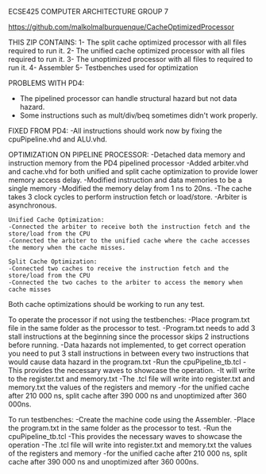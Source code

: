 ECSE425 COMPUTER ARCHITECTURE
GROUP 7 

https://github.com/malkolmalburquenque/CacheOptimizedProcessor 

THIS ZIP CONTAINS:
1- The split cache optimized processor with all files required to run it.
2- The unified cache optimized processor with all files required to run it.
3- The unoptimized processor with all files to required to run it.
4- Assembler 
5- Testbenches used for optimization 

PROBLEMS WITH PD4:
- The pipelined processor can handle structural hazard but not data hazard.
- Some instructions such as mult/div/beq sometimes didn't work properly. 

FIXED FROM PD4:
-All instructions should work now by fixing the cpuPipeline.vhd and ALU.vhd. 

OPTIMIZATION ON PIPELINE PROCESSOR: 
	-Detached data memory and instruction memory from the PD4 pipelined processor 
	-Added arbiter.vhd and cache.vhd for both unified and split cache optimization to provide lower memory access delay.
	-Modified instruction and data memories to be a single memory
	-Modified the memory delay  from 1 ns to 20ns. 
	-The cache takes 3 clock cycles to perform instruction fetch or load/store.
	-Arbiter is asynchronous.
	
	Unified Cache Optimization:
	-Connected the arbiter to receive both the instruction fetch and the store/load from the CPU
	-Connected the arbiter to the unified cache where the cache accesses the memory when the cache misses.
	
	Split Cache Optimization: 
	-Connected two caches to receive the instruction fetch and the store/load from the CPU
	-Connected the two caches to the arbiter to access the memory when cache misses
	
Both cache optimizations should be working to run any test.

To operate the processor if not using the testbenches: 
-Place program.txt file in the same folder as the processor to test.
	-Program.txt needs to add 3 stall instructions at the beginning since the processor skips 2 instructions before running.
	-Data hazards not implemented, to get correct operation you need to put 3 stall instructions in between every two instructions that would cause data hazard in the program.txt
-Run the cpuPipeline_tb.tcl
	-This provides the necessary waves to showcase the operation.
	-It will write to the register.txt and memory.txt 
	-The .tcl file will write into register.txt and memory.txt the values of the registers and memory
		-for the unified cache after 210 000 ns, split cache after 390 000 ns and unoptimized after 360 000ns.
	
To run testbenches:
-Create the machine code using the Assembler. 
-Place the program.txt in the same folder as the processor to test.
-Run the cpuPipeline_tb.tcl 
	-This provides the necessary waves to showcase the operation
	-The .tcl file will write into register.txt and memory.txt the values of the registers and memory
		-for the unified cache after 210 000 ns, split cache after 390 000 ns and unoptimized after 360 000ns.

